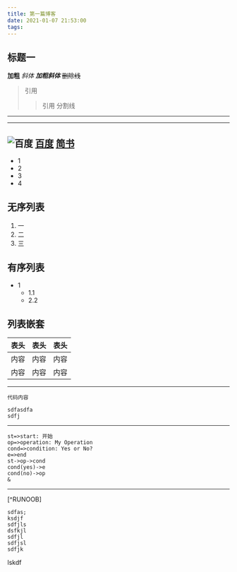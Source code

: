 ```yaml
---
title: 第一篇博客
date: 2021-01-07 21:53:00
tags:
---
```


## 标题一
**加粗**
*斜体*
***加粗斜体***
~~删除线~~
>引用
>>引用
分割线
---
***
![百度](https://www.baidu.com/img/flexible/logo/pc/result.png "百度")
[百度](http://baidu.com)
<a href="https://www.jianshu.com/u/1f5ac0cf6a8b" target="_blank">简书</a>
---
- 1
- 2
- 3
- 4  
  



无序列表
---
1. 一
2. 二
3. 三  

有序列表
---
- 1
   - 1.1
   - 2.2



列表嵌套
---
表头|表头|表头
---|:---:|:---
内容|内容|内容
内容|内容|内容
---
`代码内容`
```
sdfasdfa
sdfj 
```
---
```flow
st=>start: 开始
op=>operation: My Operation
cond=>condition: Yes or No?
e=>end
st->op->cond
cond(yes)->e
cond(no)->op
&

```


---
[^RUNOOB]


    sdfas;
    ksdjf
    sdfjls
    dsfkjl
    sdfjl
    sdfjsl
    sdfjk

lskdf